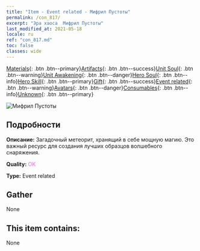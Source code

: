 ```yaml
---
title: "Item - Event related - Мифрил Пустоты"
permalink: /con_817/
excerpt: "Эра хаоса  Мифрил Пустоты"
last_modified_at: 2021-05-18
locale: ru
ref: "con_817.md"
toc: false
classes: wide
---
```

 [Materials](/ItemsRU/){: .btn .btn--primary}[Artifacts](/ItemsRU/Artifacts/){: .btn .btn--success}[Unit Soul](/ItemsRU/UnitSoul/){: .btn .btn--warning}[Unit Awakening](/ItemsRU/UnitAwakening/){: .btn .btn--danger}[Hero Soul](/ItemsRU/HeroSoul/){: .btn .btn--info}[Hero Skill](/ItemsRU/HeroSkill/){: .btn .btn--primary}[Gift](/ItemsRU/Gift/){: .btn .btn--success}[Event related](/ItemsRU/Events/){: .btn .btn--warning}[Avatars](/ItemsRU/Avatars/){: .btn .btn--danger}[Consumables](/ItemsRU/Consumables/){: .btn .btn--info}[Unknown](/ItemsRU/Unknown/){: .btn .btn--primary}

 ![Мифрил Пустоты](/images/t/i_3075.png)

## Подробности
 **Описание:** Загадочный метеорит, хранящий в себе мощную магию. Это важный ресурс для создания лучших образцов волшебного снаряжения.

 **Quality:** <span style="color: #DA70D6">OK</span>

 **Type:** Event related

## Gather

  None

## This item contains:

  None

